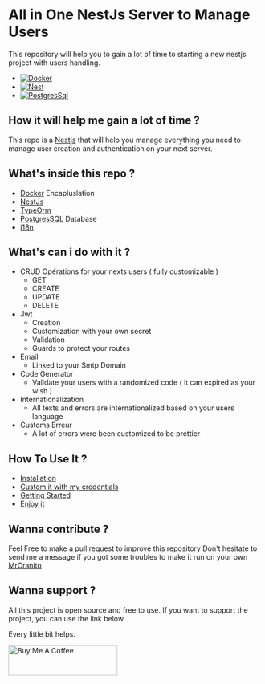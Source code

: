 # All in One NestJs Server to Manage Users 

This repository will help you to gain a lot of time to starting a new nestjs project with users handling. 
- [![Docker][Docker.io]][Docker-url]
- [![Nest][Nest.js]][Nest-url]
- [![PostgresSql][PostgresSql.io]][PostgresSql-url]

## How it will help me gain a lot of time ?

This repo is a [Nestjs](https://nestjs.com) that will help you manage everything you need to manage user creation and authentication on your next server.

## What's inside this repo ?

- [Docker](https://docker.com) Encapluslation 
- [NestJs](https://nestjs.com) 
- [TypeOrm](https://www.npmjs.com/package/@nestjs/typeorm)
- [PostgresSQL](https://www.postgresql.org/) Database 
- [i18n](https://www.npmjs.com/package/nestjs-i18n)

## What's can i do with it ?

- CRUD Opérations for your nexts users ( fully customizable )
    - GET
    - CREATE
    - UPDATE 
    - DELETE 
- Jwt 
    - Creation
    - Customization with your own secret
    - Validation 
    - Guards to protect your routes
- Email
    - Linked to your Smtp Domain 
- Code Generator
    - Validate your users with a randomized code ( it can expired as your wish )
- Internationalization 
    - All texts and errors are internationalized based on your users language
- Customs Erreur 
    - A lot of errors were been customized to be prettier 

## How To Use It ? 

- [Installation](./docs/README.md)
- [Custom it with my credentials](./docs/customIt/README.md)
- [Getting Started](./docs/gettingStarted/README.md)
- [Enjoy it]()

## Wanna contribute ? 

Feel Free to make a pull request to improve this repository 
Don't hesitate to send me a message if you got some troubles to make it run on your own [MrCranito](https://github.com/MrCranito)

## Wanna support ?
All this project is open source and free to use. If you want to support the project, you can use the link below.

Every little bit helps.

<a href="https://www.buymeacoffee.com/mrcranito" target="_blank"><img src="https://cdn.buymeacoffee.com/buttons/v2/default-yellow.png" alt="Buy Me A Coffee" style="height: 60px !important;width: 217px !important;" ></a>

[Nest.js]: https://img.shields.io/badge/nest.js-000000?style=for-the-badge&logo=nextdotjs&logoColor=white
[Nest-url]: https://nextjs.org/
[Docker.io]:  https://img.shields.io/badge/Docker-DD0031?style=for-the-badge&logo=docker&logoColor=blue
[Docker-url]: https://postgres.org/
[PostgresSQL.io]: https://img.shields.io/badge/Angular-DD0031?style=for-the-badge&logo=angular&logoColor=white
[PostgresSQL-url]: https://angular.io/
